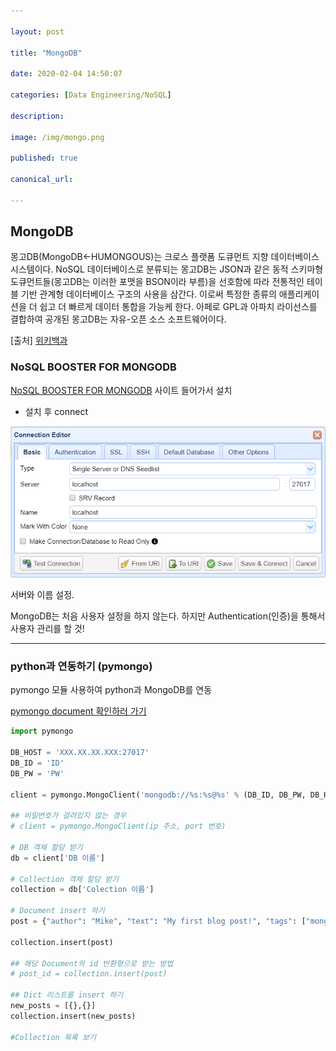 ```yaml
---

layout: post

title: "MongoDB"

date: 2020-02-04 14:50:07

categories: [Data Engineering/NoSQL]

description:

image: /img/mongo.png

published: true

canonical_url:

---
```


## MongoDB

몽고DB(MongoDB←HUMONGOUS)는 크로스 플랫폼 도큐먼트 지향 데이터베이스 시스템이다. NoSQL 데이터베이스로 분류되는 몽고DB는 JSON과 같은 동적 스키마형 도큐먼트들(몽고DB는 이러한 포맷을 BSON이라 부름)을 선호함에 따라 전통적인 테이블 기반 관계형 데이터베이스 구조의 사용을 삼간다. 이로써 특정한 종류의 애플리케이션을 더 쉽고 더 빠르게 데이터 통합을 가능케 한다. 아페로 GPL과 아파치 라이선스를 결합하여 공개된 몽고DB는 자유-오픈 소스 소프트웨어이다.

[출처] [위키백과](https://ko.wikipedia.org/wiki/%EB%AA%BD%EA%B3%A0DB)

### NoSQL BOOSTER FOR MONGODB

[NoSQL BOOSTER FOR MONGODB](https://www.nosqlbooster.com/?gclid=Cj0KCQiApt_xBRDxARIsAAMUMu9CftxLdSW3Gkkx0K3GvwgNDtDK3IEIfZuub9BI6oGjXp_qIAbMF_AaAl2QEALw_wcB) 사이트 들어가서 설치

- 설치 후 connect

<img src='/img/mongo1.png'>

서버와 이름 설정.

MongoDB는 처음 사용자 설정을 하지 않는다. 하지만 Authentication(인증)을 통해서 사용자 관리를 할 것!

---------------------------------------------

### python과 연동하기 (pymongo)

pymongo 모듈 사용하여 python과 MongoDB를 연동

[pymongo document 확인하러 가기](https://api.mongodb.com/python/current/tutorial.html)

```python
import pymongo

DB_HOST = 'XXX.XX.XX.XXX:27017'
DB_ID = 'ID'
DB_PW = 'PW'

client = pymongo.MongoClient('mongodb://%s:%s@%s' % (DB_ID, DB_PW, DB_HOST))

## 비밀번호가 걸려있지 않는 경우
# client = pymongo.MongoClient(ip 주소, port 번호)

# DB 객체 할당 받기
db = client['DB 이름']

# Collection 객체 할당 받기
collection = db['Colection 이름']

# Document insert 하기
post = {"author": "Mike", "text": "My first blog post!", "tags": ["mongodb", "python", "pymongo"] }

collection.insert(post)

## 해당 Document의 id 반환형으로 받는 방법
# post_id = collection.insert(post)

## Dict 리스트를 insert 하기
new_posts = [{},{}]
collection.insert(new_posts)

#Collection 목록 보기


```
